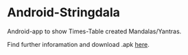 # Android-Stringdala
Android-app to show Times-Table created Mandalas/Yantras.

Find further inforamation and download .apk [here](http://maunzy.de/Stringdala/).

